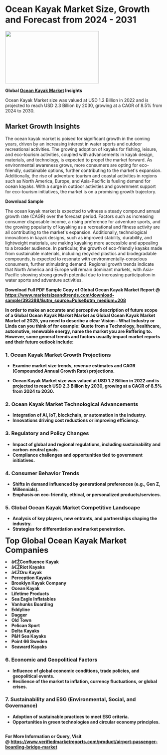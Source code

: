 <H1>Ocean Kayak Market Size, Growth and Forecast from 2024 - 2031</H1><img class="aligncenter size-medium wp-image-584254" src="https://thirdeyenews.in/wp-content/uploads/2024/09/Global-Market-Research-300x168.jpeg" alt="" width="300" height="168" /><p><strong>Global&nbsp;<a href="https://www.marketsizeandtrends.com/download-sample/393388/&amp;utm_source=Pulse&amp;utm_medium=208">Ocean Kayak Market</a> Insights</strong></p><p>Ocean Kayak Market size was valued at USD 1.2 Billion in 2022 and is projected to reach USD 2.3 Billion by 2030, growing at a CAGR of 8.5% from 2024 to 2030.</p><p><h2>Market Growth Insights</h2> <p>The ocean kayak market is poised for significant growth in the coming years, driven by an increasing interest in water sports and outdoor recreational activities. The growing adoption of kayaks for fishing, leisure, and eco-tourism activities, coupled with advancements in kayak design, materials, and technology, is expected to propel the market forward. As environmental awareness grows, more consumers are opting for eco-friendly, sustainable options, further contributing to the market's expansion. Additionally, the rise of adventure tourism and coastal activities in regions such as North America, Europe, and Asia-Pacific is fueling demand for ocean kayaks. With a surge in outdoor activities and government support for eco-tourism initiatives, the market is on a promising growth trajectory.</p> <p><strong>Download Sample</strong></p> <p>The ocean kayak market is expected to witness a steady compound annual growth rate (CAGR) over the forecast period. Factors such as increasing consumer disposable income, a rising preference for adventure sports, and the growing popularity of kayaking as a recreational and fitness activity are all contributing to the market's expansion. Additionally, technological innovations in kayak designs, such as improved stability, durability, and lightweight materials, are making kayaking more accessible and appealing to a broader audience. In particular, the growth of eco-friendly kayaks made from sustainable materials, including recycled plastics and biodegradable compounds, is expected to resonate with environmentally-conscious consumers, further stimulating demand. Regional growth trends indicate that North America and Europe will remain dominant markets, with Asia-Pacific showing strong growth potential due to increasing participation in water sports and adventure activities. <p><strong></p><p><span class=""><strong>Download Full PDF Sample Copy of Global Ocean Kayak Market Report</strong> @ <a href="https://www.marketsizeandtrends.com/download-sample/393388/&amp;utm_source=Pulse&amp;utm_medium=208" target="_blank">https://www.marketsizeandtrends.com/download-sample/393388/&amp;utm_source=Pulse&amp;utm_medium=208</a></span></p><p>In order to make an accurate and perceptive description of future scope of a Global&nbsp;Ocean Kayak Market Market as Global&nbsp;Ocean Kayak Market Market of 2025, you need to describe a clear Vision &ndash; What Industry or Linda can you think of for example: Quote from a Technology, healthcare, automotive, renewable energy, name the market you are Reffering to. However, some general trends and factors usually impact market reports and their future outlook include:</p><h3>1.&nbsp;<strong>Ocean Kayak Market Growth Projections</strong></h3><ul><li>Examine market size trends, revenue estimates and CAGR (Compounded Annual Growth Rate) projections.</li><li><p>Ocean Kayak Market size was valued at USD 1.2 Billion in 2022 and is projected to reach USD 2.3 Billion by 2030, growing at a CAGR of 8.5% from 2024 to 2030.</p></li></ul><h3>2.&nbsp;<strong>Ocean Kayak Market Technological Advancements</strong></h3><ul><li>Integration of AI, IoT, blockchain, or automation in the industry.</li><li>Innovations driving cost reductions or improving efficiency.</li></ul><h3>3.&nbsp;<strong>Regulatory and Policy Changes</strong></h3><ul><li>Impact of global and regional regulations, including sustainability and carbon-neutral goals.</li><li>Compliance challenges and opportunities tied to government initiatives.</li></ul><h3>4.&nbsp;<strong>Consumer Behavior Trends</strong></h3><ul><li>Shifts in demand influenced by generational preferences (e.g., Gen Z, Millennials).</li><li>Emphasis on eco-friendly, ethical, or personalized products/services.</li></ul><h3>5.&nbsp;<strong>Global Ocean Kayak Market Competitive Landscape</strong></h3><ul><li>Analysis of key players, new entrants, and partnerships shaping the industry.</li><li>Strategies for differentiation and market penetration.</li></ul><p data-pm-slice="1 1 []"><span style="color: inherit; font-family: inherit; font-size: 25px;">Top Global Ocean Kayak Market Companies</span></p><div class="" data-test-id=""><p><li>â€ŽConfluence Kayak</li><li> â€ŽRiot Kayaks</li><li> â€ŽOru Kayak</li><li> Perception Kayaks</li><li> Brooklyn Kayak Company</li><li> Ocean Kayak</li><li> Lifetime Products</li><li> Sea Eagle Inflatables</li><li> Vanhunks Boarding</li><li> Eddyline</li><li> Dagger</li><li> Old Town</li><li> Pelican Sport</li><li> Delta Kayaks</li><li> P&H Sea Kayaks</li><li> Point 66 Sweden</li><li> Seaward Kayaks</li></p></div><h3>6.&nbsp;<strong>Economic and Geopolitical Factors</strong></h3><ul><li>Influence of global economic conditions, trade policies, and geopolitical events.</li><li>Resilience of the market to inflation, currency fluctuations, or global crises.</li></ul><h3>7.&nbsp;<strong>Sustainability and ESG (Environmental, Social, and Governance)</strong></h3><ul><li>Adoption of sustainable practices to meet ESG criteria.</li><li>Opportunities in green technologies and circular economy principles.</li></ul><h2><strong style="font-size: 14px;">For More Information or Query, Visit @&nbsp;</strong><a style="background-color: #ffffff; font-size: 14px;" href="https://www.marketsizeandtrends.com/report/ocean-kayak-market/" target="_blank">https://www.verifiedmarketreports.com/product/airport-passenger-boarding-bridge-market</a></h2>
